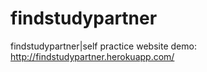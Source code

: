 # findstudypartner
findstudypartner|self practice
website demo:
http://findstudypartner.herokuapp.com/
